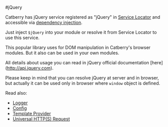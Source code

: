 #jQuery

Catberry has jQuery service registered as "jQuery" in 
[Service Locator](../service-locator.md) and accessible via 
[dependency injection](../dependency-injection.md).

Just inject `$jQuery` into your module or resolve it from 
Service Locator to use this service.

This popular library uses for DOM manipulation in Catberry's browser modules.
But it also can be used in your own modules.

All details about usage you can read in jQuery official documentation [here]
(http://api.jquery.com).

Please keep in mind that you can resolve jQuery at server and in browser,
but actually it can be used only in browser where `window` object is defined.

Read also:

* [Logger](logger.md)
* [Config](config.md)
* [Template Provider](template-provider.md)
* [Universal HTTP(S) Request](universal-http-request.md)